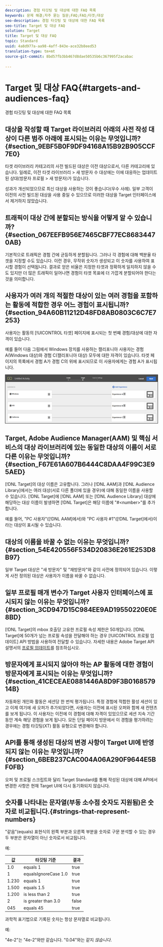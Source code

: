```yaml
---
description: 경험 타깃팅 및 대상에 대한 FAQ 목록
keywords: 문제 해결;자주 묻는 질문;FAQ;FAQ;타겟;대상
seo-description: 경험 타깃팅 및 대상에 대한 FAQ 목록
seo-title: Target 및 대상 FAQ
solution: Target
title: Target 및 대상 FAQ
topic: Standard
uuid: 4a8d977a-aa98-4aff-843e-ace32b8eed53
translation-type: tm+mt
source-git-commit: 8bd57fb3bb467d8dae50535b6c367995f2acabac

---
```



# Target 및 대상 FAQ{#targets-and-audiences-faq}

경험 타깃팅 및 대상에 대한 FAQ 목록

## 대상을 작성할 때 Target 라이브러리 아래의 사전 작성 대상이 다른 범주 아래에 표시되는 이유는 무엇입니까? {#section_9EBF5B0F9DF94168A15B92B905CCF7E0}

타겟 라이브러리 카테고리의 사전 빌드된 대상은 이전 대상으로서, 다른 카테고리에 있습니다. 일례로, 이전 타겟 라이브러리 &gt; 새 방문자 수 대상에는 이에 대응하는 업데이트된 상대(방문자 프로필 &gt; 새 방문자)가 있습니다.

성과가 개선되었으므로 최신 대상을 사용하는 것이 좋습니다(우수 사례). 일부 고객이 이전의 사전 빌드된 대상을 사용 중일 수 있으므로 이러한 대상을 Target 인터페이스에서 제거하지 않았습니다.

## 트래픽이 대상 간에 분할되는 방식을 어떻게 알 수 있습니까? {#section_067EEFB956E7465CBF77EC86834470AB}

기본적으로 트래픽은 경험 간에 균등하게 분할됩니다. 그러나 각 경험에 대해 백분율 타겟을 지정할 수도 있습니다. 이런 경우, 무작위 숫자가 생성되고 이 숫자를 사용하여 표시할 경험이 선택됩니다. 결과로 얻은 비율은 지정한 타겟과 정확하게 일치하지 않을 수도 있지만 더 많은 트래픽이 일어나면 경험이 타겟 목표에 더 가깝게 분할되어야 한다는 것을 의미합니다.

## 사용자가 여러 개의 적절한 대상이 있는 여러 경험을 포함하는 활동에 적합한 경우 어느 경험이 표시됩니까? {#section_94A60B11212D48FD8AB0803C6C7E7253}

사용자는 활동의 [!UICONTROL 타겟] 페이지에 표시되는 첫 번째 경험/대상에 대한 자격이 있습니다.

예를 들어 다음 그림에서 Windows 장치를 사용하는 캘리포니아 사용자는 경험 A(Windows 대상)와 경험 C(캘리포니아 대상) 모두에 대한 자격이 있습니다. 타겟 페이지의 목록에서 경험 A가 경험 C의 위에 표시되므로 이 사용자에게는 경험 A가 표시됩니다.

![](assets/audiences_order.png)

## Target, Adobe Audience Manager(AAM) 및 핵심 서비스의 대상 라이브러리에 있는 동일한 대상의 이름이 서로 다른 이유는 무엇입니까? {#section_F67E61A607B6444C8DAA4F99C3E95AED}

[!DNL Target]의 대상 이름은 고유합니다. 그러나 [!DNL AAM]과 [!DNL Audience Library]에서는 여러 대상(서로 다른 폴더에 있을 경우)에 대해 동일한 이름을 사용할 수 있습니다. [!DNL Target]에 [!DNL AAM] 또는 [!DNL Audience Library] 대상에 해당하는 대상 이름이 발생하면 [!DNL Target]은 해당 이름에 "#&lt;number&gt;"를 추가합니다.

예를 들어, "PC 사용자"([!DNL AAM]에서)와 "PC 사용자 #1"([!DNL Target]에서)이라는 대상이 표시될 수 있습니다.

## 대상의 이름을 바꿀 수 없는 이유는 무엇입니까? {#section_54E420556F534D20836E261E253D8B97}

일부 Target 대상은 "새 방문자" 및 "재방문자"와 같이 사전에 정의되어 있습니다. 이렇게 사전 정의된 대상은 사용자가 이름을 바꿀 수 없습니다.

## 일부 프로필 매개 변수가 Target 사용자 인터페이스에 표시되지 않는 이유는 무엇입니까? {#section_3CD947D15C984EE9AD19550220E0E8BD}

[!DNL Target]의 mbox 호출당 고유한 프로필 속성 제한은 50개입니다. [!DNL Target]에 50개가 넘는 프로필 속성을 전달해야 하는 경우 [!UICONTROL 프로필 업데이트] API 방법을 사용하여 전달할 수 있습니다. 자세한 내용은 Adobe Target API 설명서의 [프로필 업데이트](https://developers.adobetarget.com/api/#authentication-tokens)를 참조하십시오.

## 방문자에게 표시되지 않아야 하는 AP 활동에 대한 경험이 방문자에게 표시되는 이유는 무엇입니까? {#section_41CECEAE0881446A8D9F3B016857914B}

자동화된 개인화 활동은 세션당 한 번씩 평가됩니다. 특정 경험에 적합한 활성 세션이 있고 이제 여기에 새 오퍼가 추가되었다면, 사용자는 이전에 표시된 오퍼와 함께 새 컨텐츠를 보게 됩니다. 이 사용자는 이전에 이 경험에 대해 자격이 있었으므로 세션 지속 기간 동안 계속 해당 경험을 보게 됩니다. 모든 단일 페이지 방문에서 이 경험을 평가하려는 경우에는 경험 타깃팅(XT) 활동 유형으로 변경해야 합니다.

## API를 통해 생성된 대상의 변경 사항이 Target UI에 반영되지 않는 이유는 무엇입니까? {#section_6BEB237CAC004A06A290F9644E5BF0FB}

오퍼 및 프로필 스크립트와 달리 Target Standard를 통해 작성된 대상에 대해 API에서 변경한 사항은 현재 Target UI에 다시 동기화되지 않습니다.

## 숫자를 나타내는 문자열(부동 소수점 숫자도 지원됨)은 숫자로 비교됩니다.{#strings-that-represent-numbers}

"같음"(equals) 표현식의 왼쪽 부분과 오른쪽 부분을 숫자로 구문 분석할 수 있는 경우 두 부분은 문자열이 아닌 숫자로서 비교됩니다.

예:

| 값 | 타깃팅 기준 | 결과 |
| --- | --- | --- |
| 1.0 | equals 1 | true |
| 1 | equalsIgnoreCase 1.0 | true |
| 1.230 | equals 1 | true |
| 1.500 | equals 1.5 | true |
| 1.200 | is less than 2 | true |
| 2 | is greater than 3.0 | false |
| 045 | equals 45 | true |

과학적 표기법으로 기록된 숫자는 항상 문자열로 비교됩니다.

예:

"4e-2"는 "4e-2"와만 같습니다. "0.04"와는 같지 *않습니다*.